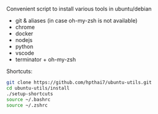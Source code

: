 Convenient script to install various tools in ubuntu/debian
- git & aliases (in case oh-my-zsh is not available)
- chrome
- docker
- nodejs
- python
- vscode
- terminator + oh-my-zsh

Shortcuts:

```bash
git clone https://github.com/hpthai7/ubuntu-utils.git
cd ubuntu-utils/install
./setup-shortcuts
source ~/.bashrc
source ~/.zshrc

```

